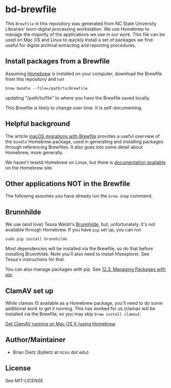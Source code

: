 # bd-brewfile

This `Brewfile` in this repository was generated from NC State University Libraries' born-digital processing workstation. We use Homebrew to manage the majority of the applications we use in our work. This file can be used on Mac OS and Linux to quickly install a set of packages we find useful for digital archival extracting and reporting procedures.

## Install packages from a Brewfile

Assuming [Homebrew](https://brew.sh/) is installed on your computer, download the Brewfile from this repository and run

`brew bundle --file=/path/to/Brewfile`

updating "/path/to/file" to where you have the Brewfile saved locally.

This Brewfile is likely to change over time. It is self-documenting.

## Helpful background

The article [macOS migrations with Brewfile](https://openfolder.sh/macos-migrations-with-brewfile) provides a useful overview of the `bundle` Homebrew package, used in generating and installing packages through referencing Brewfiles. It also goes into some detail about Homebrew, more generally. 

We haven't tesetd Homebrew on Linux, but there is [documentation available](https://docs.brew.sh/Homebrew-on-Linux) on the Homebrew site.

## Other applications NOT in the Brewfile

The following assumes you have already run the `brew dump` command.

## Brunnhilde

We use (and love) Tessa Walsh's [Brunnhilde](https://github.com/tw4l/brunnhilde), but, unfortunately, it's not available through Homebrew. If you have `pip` set up, you can run

`sudo pip install brunnhilde`

_Most_ dependencies will be installed via the Brewfile, so do that before installing Brunnhilde. Note you'll also need to install hfsexplorer. See Tessa's instructions for that. 

You can also manage packages with pip. See [12.3. Managing Packages with pip](https://docs.python.org/3/tutorial/venv.html#managing-packages-with-pip).

## ClamAV set up

While clamav IS available as a Homebrew package, you'll need to do some additional work to get it running. This has worked for us (clamav will be installed via the Brewfile, so you may skip `brew install clamav`):

[Get ClamAV running on Mac OS X (using Homebrew](https://gist.github.com/subharanjanm/be799ee57854109c3860dde9ad823754)

## Author/Maintainer

- Brian Dietz (bjdietz at ncsu dot edu)

## License

See MIT-LICENSE